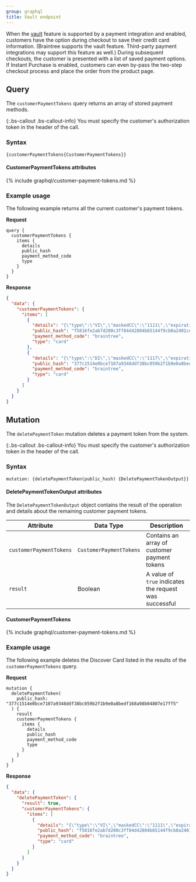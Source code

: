 ```yaml
---
group: graphql
title: Vault endpoint
---
```


When the [vault]({{page.baseurl}}/payments-integrations/vault/vault-intro.html) feature is supported by a payment integration and enabled, customers have the option during checkout to save their credit card information. (Braintree supports the vault feature. Third-party payment integrations may support this feature as well.) During subsequent checkouts, the customer is presented with a list of saved payment options. If Instant Purchase is enabled, customers can even by-pass the two-step checkout process and place the order from the product page.

## Query

The `customerPaymentTokens` query returns an array of stored payment methods.

{:.bs-callout .bs-callout-info}
You must specify the customer's authorization token in the header of the call.

### Syntax

`{customerPaymentTokens{CustomerPaymentTokens}}`

#### CustomerPaymentTokens attributes

{% include graphql/customer-payment-tokens.md %}

### Example usage

The following example returns all the current customer's payment tokens.

**Request**

```text
query {
  customerPaymentTokens {
    items {
      details
      public_hash
      payment_method_code
      type
    }
  }
}
```

**Response**

```json
{
  "data": {
    "customerPaymentTokens": {
      "items": [
        {
          "details": "{\"type\":\"VI\",\"maskedCC\":\"1111\",\"expirationDate\":\"09\\/2022\"}",
          "public_hash": "f5816fe2ab7d200c3ff84d42804b65144f9cb0a2401ce1dad1b52d3b3115fd1a",
          "payment_method_code": "braintree",
          "type": "card"
        },
        {
          "details": "{\"type\":\"DI\",\"maskedCC\":\"1117\",\"expirationDate\":\"11\\/2023\"}",
          "public_hash": "377c1514e0bce7107a9348ddf38bc059b2f1b9e0a8bedf168a98b04807e17ff5",
          "payment_method_code": "braintree",
          "type": "card"
        }
      ]
    }
  }
}
```

## Mutation

The `deletePaymentToken` mutation deletes a payment token from the system.

{:.bs-callout .bs-callout-info}
You must specify the customer's authorization token in the header of the call.

### Syntax

`mutation: {deletePaymentToken(public_hash) {DeletePaymentTokenOutput}}`

#### DeletePaymentTokenOutput attributes

The `DeletePaymentTokenOutput`  object contains the result of the operation and details about the remaining customer payment tokens.

Attribute | Data Type | Description
--- | --- | ---
`customerPaymentTokens` | `CustomerPaymentTokens` | Contains an array of customer payment tokens
`result` | Boolean | A value of `true` indicates the request was successful

#### CustomerPaymentTokens

{% include graphql/customer-payment-tokens.md %}

### Example usage

The following example deletes the Discover Card listed in the results of the `customerPaymentTokens` query.

**Request**

``` text
mutation {
  deletePaymentToken(
    public_hash: "377c1514e0bce7107a9348ddf38bc059b2f1b9e0a8bedf168a98b04807e17ff5"
  ) {
    result
    customerPaymentTokens {
      items {
        details
        public_hash
        payment_method_code
        type
      }
    }
  }
}

```

**Response**

```json
{
  "data": {
    "deletePaymentToken": {
      "result": true,
      "customerPaymentTokens": {
        "items": [
          {
            "details": "{\"type\":\"VI\",\"maskedCC\":\"1111\",\"expirationDate\":\"09\\/2022\"}",
            "public_hash": "f5816fe2ab7d200c3ff84d42804b65144f9cb0a2401ce1dad1b52d3b3115fd1a",
            "payment_method_code": "braintree",
            "type": "card"
          }
        ]
      }
    }
  }
}
```
